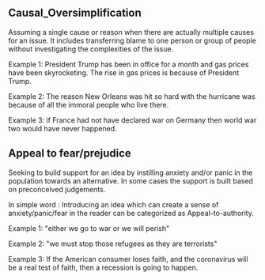 Causal_Oversimplification
------------------------

Assuming a single cause or reason when there are actually multiple causes for an issue.
It includes transferring blame to one person or group of people without investigating the complexities of the issue.

Example 1: President Trump has been in office for a month and gas prices have been skyrocketing. The rise in gas prices is because of President Trump.

Example 2: The reason New Orleans was hit so hard with the hurricane was because of all the immoral people who live there.

Example 3: if France had not have declared war on Germany then world war two would have never happened.

Appeal to fear/prejudice
------------------------
Seeking to build support for an idea by instilling anxiety and/or panic in the population towards an alternative.
In some cases the support is built based on preconceived judgements.

In simple word : Introducing an idea which can create a sense of anxiety/panic/fear in the reader can be categorized as Appeal-to-authority.

Example 1: "either we go to war or we will perish" 

Example 2: "we must stop those refugees as they are terrorists"

Example 3: If the American consumer loses faith, and the coronavirus will be a real test of faith, then a recession is going to happen.
